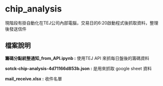 # chip_analysis

現階段有掛自動化在TEJ公司內部電腦，交易日的6:20啟動程式後抓取資料，整理後發送信件

## 檔案說明
**籌碼分點統整通知_from_API.ipynb :**
使用TEJ API 來抓每日盤後的籌碼資料

**sotck-chip-analysis-4d71166d853b.json :** 
是用來抓取 google sheet 資料

**mail_receive.xlsx :** 
收件名單

